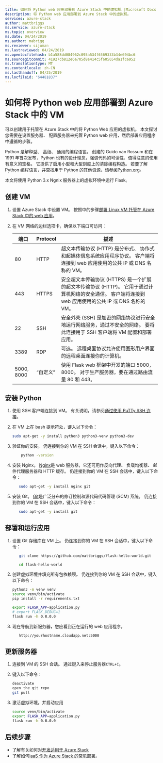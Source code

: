 ```yaml
---
title: 如何将 Python web 应用部署到 Azure Stack 中的虚拟机 |Microsoft Docs
description: 将 Python web 应用部署到 Azure Stack 中的虚拟机。
services: azure-stack
author: mattbriggs
ms.service: azure-stack
ms.topic: overview
ms.date: 04/24/2019
ms.author: mabrigg
ms.reviewer: sijuman
ms.lastreviewed: 04/24/2019
ms.openlocfilehash: b1a588dd084962c095a534f6569333b34e694bc6
ms.sourcegitcommit: 41927cb812e6a705d8e414c5f605654da1fc6952
ms.translationtype: MT
ms.contentlocale: zh-CN
ms.lasthandoff: 04/25/2019
ms.locfileid: "64481837"
---
```

# <a name="how-to-deploy-a-python-web-app-to-a-vm-in-azure-stack"></a>如何将 Python web 应用部署到 Azure Stack 中的 VM

可以创建用于托管在 Azure Stack 中的将 Python Web 应用的虚拟机。 本文探讨您需要在设置服务器、 配置服务器来托管 Python web 应用，然后部署应用程序中遵循的步骤。

Python 是解释型、 高级、 通用的编程语言。 创建的 Guido van Rossum 和在 1991 年首次发布，Python 也有的设计理念，强调代码的可读性，值得注意的使用有意义的空格。 它提供了启用小型和大型刻度上的清除编程构造。 若要了解 Python 编程语言，并查找用于 Python 的其他资源，请参阅[Python.org](https://www.python.org)。

本文将使用 Python 3.x Ngnix 服务器上的虚拟环境中运行 Flask。

## <a name="create-a-vm"></a>创建 VM

1. 设置 Azure Stack 中设置 VM。 按照中的步骤[部署 Linux VM 托管在 Azure Stack 中的 web 应用](azure-stack-dev-start-howto-deploy-linux.md)。

2. 在 VM 网络的边栏选项卡，确保以下端口可访问：

    | 端口 | Protocol | 描述 |
    | --- | --- | --- |
    | 80 | HTTP | 超文本传输协议 (HTTP) 是分布式、 协作式和超媒体信息系统应用程序协议。 客户端将连接到 web 应用使用的公共 IP 或 DNS 名称的 VM。 |
    | 443 | HTTPS | 安全超文本传输协议 (HTTPS) 是一个扩展的超文本传输协议 (HTTP)。 它用于通过计算机网络的安全通信。 客户端将连接到 web 应用使用的公共 IP 或 DNS 名称的 VM。 |
    | 22 | SSH | 安全外壳 (SSH) 是加密的网络协议进行安全地运行网络服务，通过不安全的网络。 要将此连接用于 SSH 客户端将 VM 配置和部署应用。 |
    | 3389 | RDP | 可选。 远程桌面协议允许使用图形用户界面的远程桌面连接你的计算机。   |
    | 5000, 8000 | “自定义” | 使用 Flask web 框架中开发的端口 5000，8000。 对于生产服务器，要在通过路由流量 80 和 443。 |

## <a name="install-python"></a>安装 Python

1. 使用 SSH 客户端连接到 VM。 有关说明，请参阅[通过使用 PuTTy SSH 连接](azure-stack-dev-start-howto-ssh-public-key.md#connect-via-ssh-with-putty)。
2. 在 VM 上在 bash 提示符处，键入以下命令：

    ```bash  
    sudo apt-get -y install python3 python3-venv python3-dev
    ```

3. 验证你的安装。 仍连接到你的 VM 在 SSH 会话中，键入以下命令：

    ```bash  
        python -version
    ```


3. 安装 Nginx。 [Nginx](https://www.nginx.com/resources/wiki/)是 web 服务器，它还可用作反向代理、 负载均衡器、 邮件代理服务器和 HTTP 缓存。 仍连接到你的 VM 在 SSH 会话中，键入以下命令：

    ```bash  
       sudo apt-get -y install nginx git
    ```

4. 安装 Git。 [Git](https://git-scm.com)是广泛分布的修订控制和源代码代码管理 (SCM) 系统。 仍连接到你的 VM 在 SSH 会话中，键入以下命令：

    ```bash  
       sudo apt-get -y install git
    ```

## <a name="deploy-and-run-the-app"></a>部署和运行应用

1. 设置 Git 存储库在 VM 上。 仍连接到你的 VM 在 SSH 会话中，键入以下命令：

    ```bash  
       git clone https://github.com/mattbriggs/flask-hello-world.git
    
       cd flask-hello-world
    ```

2. 创建虚拟环境并填充所有包依赖项。  仍连接到你的 VM 在 SSH 会话中，键入以下命令：

    ```bash  
    python3 -m venv venv
    source venv/bin/activate
    pip install -r requirements.txt
    
    export FLASK_APP=application.py
    # export FLASK_DEBUG=1 
    flask run -h 0.0.0.0
    ```

3.  现在导航到新服务器，您应看到正在运行的 web 应用程序。

    ```HTTP  
       http://yourhostname.cloudapp.net:5000
    ```

## <a name="update-your-server"></a>更新服务器

1. 连接到 VM 的 SSH 会话。 通过键入来停止服务器`CTRL+C`。
2. 键入以下命令：

    ```bash  
    deactivate
    open the git repo
    git pull
    ```

3. 激活虚拟环境，并启动应用

    ```bash  
    source venv/bin/activate
    export FLASK_APP=application.py
    flask run -h 0.0.0.0
    ```

## <a name="next-steps"></a>后续步骤

- 了解有关如何对[开发适用于 Azure Stack](azure-stack-dev-start.md)
- 了解如何[IaaS 作为 Azure Stack 的常见部署](azure-stack-dev-start-deploy-app.md)。
